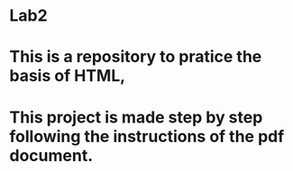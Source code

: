 # Lab2
# This is a repository to pratice the basis of HTML, 
# This project is made step by step following the instructions of the pdf document.